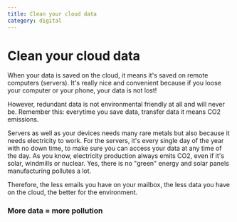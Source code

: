 ```yaml
---
title: Clean your cloud data
category: digital
---
```


# Clean your cloud data

When your data is saved on the cloud, it means it's saved on remote computers (servers). It's really nice and convenient because if you loose your computer or your phone, your data is not lost!

However, redundant data is not environmental friendly at all and will never be. Remember this: everytime you save data, transfer data it means CO2 emissions.

Servers as well as your devices needs many rare metals but also because it needs electricity to work. For the servers, it's every single day of the year with no down time, to make sure you can access your data at any time of the day. As you know, electricity production always emits CO2, even if it's solar, windmills or nuclear. Yes, there is no "green" energy and solar panels manufacturing pollutes a lot.

Therefore, the less emails you have on your mailbox, the less data you have on the cloud, the better for the environment. 

### More data = more pollution
